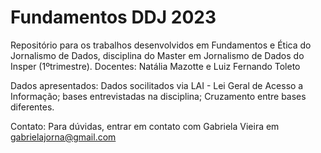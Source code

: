 # Fundamentos DDJ 2023
Repositório para os trabalhos desenvolvidos em Fundamentos e Ética do Jornalismo de Dados, disciplina do Master em Jornalismo de Dados do Insper (1ºtrimestre).
Docentes: Natália Mazotte e Luiz Fernando Toleto 

Dados apresentados: Dados socilitados via LAI - Lei Geral de Acesso a Informação; bases entrevistadas na disciplina; Cruzamento entre bases diferentes.

Contato: Para dúvidas, entrar em contato com Gabriela Vieira em gabrielajorna@gmail.com
